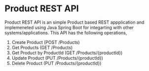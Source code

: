 # Product REST API
Product REST API is an simple Product based REST appplication and implemeneted using Java Spring Boot for integarting with other systems/applications. This API has the following operations,
1. Create Product (POST /Products)
2. Get Products (GET /Products)
3. Get Product by ProductId (GET /Products/{productId})
4. Update Product (PUT /Products/{productId})
5. Delete Product (PUT /Products/{productId})